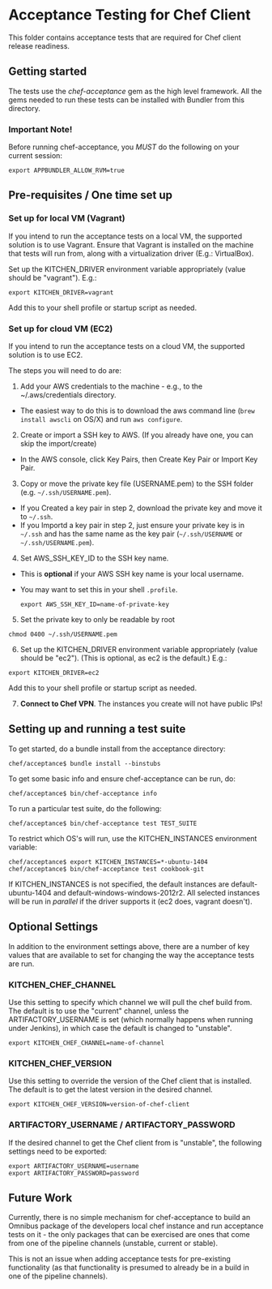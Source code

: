 # Acceptance Testing for Chef Client

This folder contains acceptance tests that are required for Chef client release readiness.

## Getting started

The tests use the _chef-acceptance_ gem as the high level framework. All the gems needed to run these tests can be installed with Bundler from this directory.

### Important Note!

Before running chef-acceptance, you _MUST_ do the following on your current session:

```shell
export APPBUNDLER_ALLOW_RVM=true
```

## Pre-requisites / One time set up

### Set up for local VM (Vagrant)

If you intend to run the acceptance tests on a local VM, the supported solution is to use Vagrant. Ensure that Vagrant is installed on the machine that tests will run from, along with a virtualization driver (E.g.: VirtualBox).

Set up the KITCHEN_DRIVER environment variable appropriately (value should be "vagrant"). E.g.:

```shell
export KITCHEN_DRIVER=vagrant
```

Add this to your shell profile or startup script as needed.

### Set up for cloud VM (EC2)

If you intend to run the acceptance tests on a cloud VM, the supported solution is to use EC2.

The steps you will need to do are:

1. Add your AWS credentials to the machine - e.g., to the ~/.aws/credentials directory.

  - The easiest way to do this is to download the aws command line (`brew install awscli` on OS/X) and run `aws configure`.

2. Create or import a SSH key to AWS. (If you already have one, you can skip the import/create)

  - In the AWS console, click Key Pairs, then Create Key Pair or Import Key Pair.

3. Copy or move the private key file (USERNAME.pem) to the SSH folder (e.g. `~/.ssh/USERNAME.pem`).

  - If you Created a key pair in step 2, download the private key and move it to `~/.ssh`.
  - If you Importd a key pair in step 2, just ensure your private key is in `~/.ssh` and has the same name as the key pair (`~/.ssh/USERNAME` or `~/.ssh/USERNAME.pem`).

4. Set AWS_SSH_KEY_ID to the SSH key name.

  - This is **optional** if your AWS SSH key name is your local username.
  - You may want to set this in your shell `.profile`.

    ```shell
    export AWS_SSH_KEY_ID=name-of-private-key
    ```

5. Set the private key to only be readable by root

  ```shell
  chmod 0400 ~/.ssh/USERNAME.pem
  ```

6. Set up the KITCHEN_DRIVER environment variable appropriately (value should be "ec2"). (This is optional, as ec2 is the default.) E.g.:

  ```shell
  export KITCHEN_DRIVER=ec2
  ```

  Add this to your shell profile or startup script as needed.

7. **Connect to Chef VPN**. The instances you create will not have public IPs!

## Setting up and running a test suite

To get started, do a bundle install from the acceptance directory:

```shell
chef/acceptance$ bundle install --binstubs
```

To get some basic info and ensure chef-acceptance can be run, do:

```shell
chef/acceptance$ bin/chef-acceptance info
```

To run a particular test suite, do the following:

```shell
chef/acceptance$ bin/chef-acceptance test TEST_SUITE
```

To restrict which OS's will run, use the KITCHEN_INSTANCES environment variable:

```shell
chef/acceptance$ export KITCHEN_INSTANCES=*-ubuntu-1404
chef/acceptance$ bin/chef-acceptance test cookbook-git
```

If KITCHEN_INSTANCES is not specified, the default instances are default-ubuntu-1404 and default-windows-windows-2012r2\. All selected instances will be run in _parallel_ if the driver supports it (ec2 does, vagrant doesn't).

## Optional Settings

In addition to the environment settings above, there are a number of key values that are available to set for changing the way the acceptance tests are run.

### KITCHEN_CHEF_CHANNEL

Use this setting to specify which channel we will pull the chef build from. The default is to use the "current" channel, unless the ARTIFACTORY_USERNAME is set (which normally happens when running under Jenkins), in which case the default is changed to "unstable".

```shell
export KITCHEN_CHEF_CHANNEL=name-of-channel
```

### KITCHEN_CHEF_VERSION

Use this setting to override the version of the Chef client that is installed. The default is to get the latest version in the desired channel.

```shell
export KITCHEN_CHEF_VERSION=version-of-chef-client
```

### ARTIFACTORY_USERNAME / ARTIFACTORY_PASSWORD

If the desired channel to get the Chef client from is "unstable", the following settings need to be exported:

```shell
export ARTIFACTORY_USERNAME=username
export ARTIFACTORY_PASSWORD=password
```

## Future Work

Currently, there is no simple mechanism for chef-acceptance to build an Omnibus package of the developers local chef instance and run acceptance tests on it - the only packages that can be exercised are ones that come from one of the pipeline channels (unstable, current or stable).

This is not an issue when adding acceptance tests for pre-existing functionality (as that functionality is presumed to already be in a build in one of the pipeline channels).
